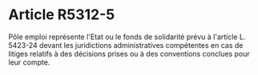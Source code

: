 # Article R5312-5

Pôle emploi représente l'Etat ou le fonds de solidarité prévu à l'article L. 5423-24 devant les juridictions administratives compétentes en cas de litiges relatifs à des décisions prises ou à des conventions conclues pour leur compte.